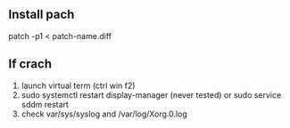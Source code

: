 ## Install pach

patch -p1 < patch-name.diff

## If crach

1. launch virtual term (ctrl win f2)
2. sudo systemctl restart display-manager (never tested) or sudo service sddm restart
3. check var/sys/syslog and /var/log/Xorg.0.log

